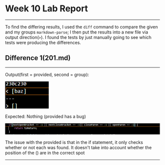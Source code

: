 # Week 10 Lab Report
---

To find the differing results, I used the `diff` command to compare the given and my groups `markdown-parse`; I then put the results into a new file via output direction(`>`). I found the tests by just manually going to see which tests were producing the differences.



## Difference 1(201.md)
---
Output(first = provided, second = group):

![image](baz.png)

Expected: Nothing (provided has a bug)


![image](chekc1.png)

The issue with the provided is that in the if statement, it only checks whether or not each was found. It doesn't take into account whether the position of the () are in the correct spot

---